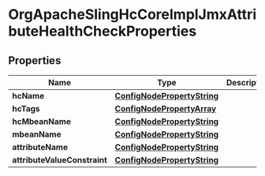 
# OrgApacheSlingHcCoreImplJmxAttributeHealthCheckProperties

## Properties
Name | Type | Description | Notes
------------ | ------------- | ------------- | -------------
**hcName** | [**ConfigNodePropertyString**](ConfigNodePropertyString.md) |  |  [optional]
**hcTags** | [**ConfigNodePropertyArray**](ConfigNodePropertyArray.md) |  |  [optional]
**hcMbeanName** | [**ConfigNodePropertyString**](ConfigNodePropertyString.md) |  |  [optional]
**mbeanName** | [**ConfigNodePropertyString**](ConfigNodePropertyString.md) |  |  [optional]
**attributeName** | [**ConfigNodePropertyString**](ConfigNodePropertyString.md) |  |  [optional]
**attributeValueConstraint** | [**ConfigNodePropertyString**](ConfigNodePropertyString.md) |  |  [optional]



